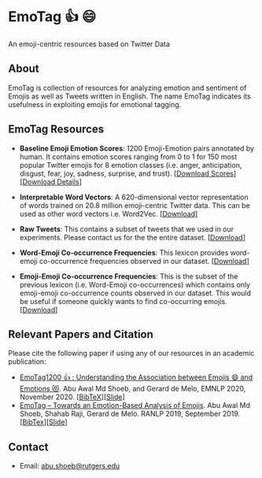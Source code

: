 # EmoTag 👍 😄 
An emoji-centric resources based on Twitter Data

## About

EmoTag is collection of resources for analyzing emotion and sentiment of Emojis as well as Tweets written in English. The name EmoTag indicates its usefulness in exploiting emojis for emotional tagging.  

## EmoTag Resources
* **Baseline Emoji Emotion Scores**: 1200 Emoji-Emotion pairs annotated by human. It contains emotion scores ranging from 0 to 1 for 150 most popular Twitter emojis for 8 emotion classes (i.e. anger, anticipation, disgust, fear, joy, sadness, surprise, and trust). [[Download Scores](https://github.com/abushoeb/emotag/data/EmoTag1200-scores.csv)] [[Download Details](https://github.com/abushoeb/emotag/data/EmoTag1200-scores-details.csv)]  

* **Interpretable Word Vectors**: A 620-dimensional vector representation of words trained on 20.8 million emoji-centric Twitter data. This can be used as other word vectors i.e. Word2Vec. [[Download]()]

* **Raw Tweets**: This contains a subset of tweets that we used in our experiments. Please contact us for the the entire dataset. [[Download](https://github.com/abushoeb/emotag/data/EmoTag-raw-data-1f639.csv)]  

* **Word-Emoji Co-occurrence Frequencies**: This lexicon provides word-emoji co-occurrence frequencies observed in our dataset. [[Download](https://github.com/abushoeb/emotag/data/word-emoji-cooccur.zip)] 

* **Emoji-Emoji Co-occurrence Frequencies**: This is the subset of the previous lexicon (i.e. Word-Emoji co-occurrences) which contains only emoji-emoji co-occurrence counts observed in our dataset. This would be useful if someone quickly wants to find co-occurring emojis. [[Download](https://github.com/abushoeb/emotag/data/emoji-emoji-cooccur.zip)] 

## Relevant Papers and Citation
Please cite the following paper if using any of our resources in an academic publication:

 * [EmoTag1200 👍 : Understanding the Association between Emojis 😄 and Emotions 😻](). Abu Awal Md Shoeb, and Gerard de Melo, EMNLP 2020, November 2020. [[BibTeX](https://github.com/abushoeb/emotag/bibtex/Shoeb-EmoTag1200.bib)][[Slide](https://github.com/abushoeb/emotag/presentation/Abu-Shoeb-EmoTag1200-EMNLP-2020-Main-Conference-3532.pdf)]
 * [EmoTag – Towards an Emotion-Based Analysis of Emojis](https://www.aclweb.org/anthology/R19-1126/). Abu Awal Md Shoeb, Shahab Raji, Gerard de Melo. RANLP 2019, September 2019. [[BibTex](https://github.com/abushoeb/emotag/bibtex/Shoeb-EmoTag.bib)][[Slide](https://github.com/abushoeb/emotag/presentation/Abu-Shoeb-EmoTag-RANLP-2019.pdf)]



## Contact
* Email: abu.shoeb@rutgers.edu
